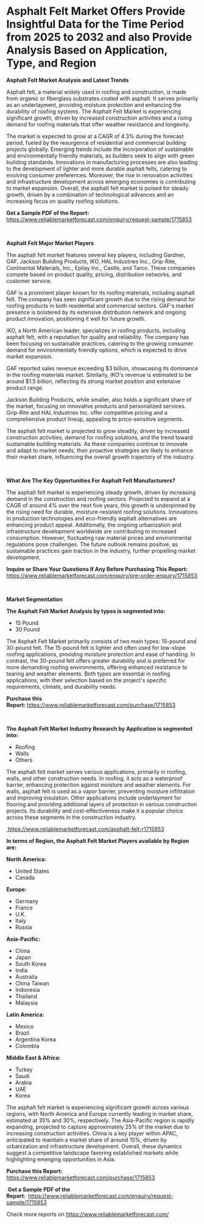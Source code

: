 <p><h1>Asphalt Felt Market Offers Provide Insightful Data for the Time Period from 2025 to 2032 and also Provide Analysis Based on Application, Type, and Region</h1></p><p><strong>Asphalt Felt Market Analysis and Latest Trends</strong></p>
<p><p>Asphalt felt, a material widely used in roofing and construction, is made from organic or fiberglass substrates coated with asphalt. It serves primarily as an underlayment, providing moisture protection and enhancing the durability of roofing systems. The Asphalt Felt Market is experiencing significant growth, driven by increased construction activities and a rising demand for roofing materials that offer weather resistance and longevity. </p><p>The market is expected to grow at a CAGR of 4.3% during the forecast period, fueled by the resurgence of residential and commercial building projects globally. Emerging trends include the incorporation of sustainable and environmentally friendly materials, as builders seek to align with green building standards. Innovations in manufacturing processes are also leading to the development of lighter and more durable asphalt felts, catering to evolving consumer preferences. Moreover, the rise in renovation activities and infrastructure development across emerging economies is contributing to market expansion. Overall, the asphalt felt market is poised for steady growth, driven by a combination of technological advances and an increasing focus on quality roofing solutions.</p></p>
<p><strong>Get a Sample PDF of the Report:&nbsp;</strong> <a href="https://www.reliablemarketforecast.com/enquiry/request-sample/1715853?utm_campaign=2603&utm_medium=2&utm_source=Github&utm_content=ia&utm_term=28032025&utm_id=asphalt-felt">https://www.reliablemarketforecast.com/enquiry/request-sample/1715853</a></p>
<p>&nbsp;</p>
<p><strong>Asphalt Felt Major Market Players</strong></p>
<p><p>The asphalt felt market features several key players, including Gardner, GAF, Jackson Building Products, IKO, HAL Industries Inc., Grip-Rite, Continental Materials, Inc., Epilay Inc., Castle, and Tarco. These companies compete based on product quality, pricing, distribution networks, and customer service.</p><p>GAF is a prominent player known for its roofing materials, including asphalt felt. The company has seen significant growth due to the rising demand for roofing products in both residential and commercial sectors. GAF's market presence is bolstered by its extensive distribution network and ongoing product innovation, positioning it well for future growth.</p><p>IKO, a North American leader, specializes in roofing products, including asphalt felt, with a reputation for quality and reliability. The company has been focusing on sustainable practices, catering to the growing consumer demand for environmentally friendly options, which is expected to drive market expansion.</p><p>GAF reported sales revenue exceeding $3 billion, showcasing its dominance in the roofing materials market. Similarly, IKO's revenue is estimated to be around $1.5 billion, reflecting its strong market position and extensive product range.</p><p>Jackson Building Products, while smaller, also holds a significant share of the market, focusing on innovative products and personalized services. Grip-Rite and HAL Industries Inc. offer competitive pricing and a comprehensive product lineup, appealing to price-sensitive segments.</p><p>The asphalt felt market is projected to grow steadily, driven by increased construction activities, demand for roofing solutions, and the trend toward sustainable building materials. As these companies continue to innovate and adapt to market needs, their proactive strategies are likely to enhance their market share, influencing the overall growth trajectory of the industry.</p></p>
<p>&nbsp;</p>
<p><strong>What Are The Key Opportunities For Asphalt Felt Manufacturers?</strong></p>
<p><p>The asphalt felt market is experiencing steady growth, driven by increasing demand in the construction and roofing sectors. Projected to expand at a CAGR of around 4% over the next five years, this growth is underpinned by the rising need for durable, moisture-resistant roofing solutions. Innovations in production technologies and eco-friendly asphalt alternatives are enhancing product appeal. Additionally, the ongoing urbanization and infrastructure development worldwide are contributing to increased consumption. However, fluctuating raw material prices and environmental regulations pose challenges. The future outlook remains positive, as sustainable practices gain traction in the industry, further propelling market development.</p></p>
<p><strong>Inquire or Share Your Questions If Any Before Purchasing This Report:</strong> <a href="https://www.reliablemarketforecast.com/enquiry/pre-order-enquiry/1715853?utm_campaign=2603&utm_medium=2&utm_source=Github&utm_content=ia&utm_term=28032025&utm_id=asphalt-felt">https://www.reliablemarketforecast.com/enquiry/pre-order-enquiry/1715853</a></p>
<p>&nbsp;</p>
<p><strong>Market Segmentation</strong></p>
<p><strong>The Asphalt Felt Market Analysis by types is segmented into:</strong></p>
<p><ul><li>15 Pound</li><li>30 Pound</li></ul></p>
<p><p>The Asphalt Felt Market primarily consists of two main types: 15-pound and 30-pound felt. The 15-pound felt is lighter and often used for low-slope roofing applications, providing moisture protection and ease of handling. In contrast, the 30-pound felt offers greater durability and is preferred for more demanding roofing environments, offering enhanced resistance to tearing and weather elements. Both types are essential in roofing applications, with their selection based on the project's specific requirements, climate, and durability needs.</p></p>
<p><strong>Purchase this Report:&nbsp;</strong><a href="https://www.reliablemarketforecast.com/purchase/1715853?utm_campaign=2603&utm_medium=2&utm_source=Github&utm_content=ia&utm_term=28032025&utm_id=asphalt-felt">https://www.reliablemarketforecast.com/purchase/1715853</a></p>
<p>&nbsp;</p>
<p><strong>The Asphalt Felt Market Industry Research by Application is segmented into:</strong></p>
<p><ul><li>Roofing</li><li>Walls</li><li>Others</li></ul></p>
<p><p>The asphalt felt market serves various applications, primarily in roofing, walls, and other construction needs. In roofing, it acts as a waterproof barrier, enhancing protection against moisture and weather elements. For walls, asphalt felt is used as a vapor barrier, preventing moisture infiltration and improving insulation. Other applications include underlayment for flooring and providing additional layers of protection in various construction projects. Its durability and cost-effectiveness make it a popular choice across these segments in the construction industry.</p></p>
<p><a href="https://www.reliablemarketforecast.com/asphalt-felt-r1715853?utm_campaign=2603&utm_medium=2&utm_source=Github&utm_content=ia&utm_term=28032025&utm_id=asphalt-felt">&nbsp;https://www.reliablemarketforecast.com/asphalt-felt-r1715853</a></p>
<p><strong>In terms of Region, the Asphalt Felt Market Players available by Region are:</strong></p>
<p>
    <p> <strong> North America: </strong>
        <ul>
            <li>United States</li>
            <li>Canada</li>
        </ul>
        </p> 
    <p> <strong> Europe: </strong>
        <ul>
            <li>Germany</li>
            <li>France</li>
            <li>U.K.</li>
            <li>Italy</li>
            <li>Russia</li>
        </ul>
        </p> 
    <p> <strong> Asia-Pacific: </strong>
        <ul>
            <li>China</li>
            <li>Japan</li>
            <li>South Korea</li>
            <li>India</li>
            <li>Australia</li>
            <li>China Taiwan</li>
            <li>Indonesia</li>
            <li>Thailand</li>
            <li>Malaysia</li>
        </ul>
        </p> 
    <p> <strong> Latin America: </strong>
        <ul>
            <li>Mexico</li>
            <li>Brazil</li>
            <li>Argentina Korea</li>
            <li>Colombia</li>
        </ul>
        </p> 
    <p> <strong> Middle East & Africa: </strong>
        <ul>
            <li>Turkey</li>
            <li>Saudi</li>
            <li>Arabia</li>
            <li>UAE</li>
            <li>Korea</li>
        </ul>
    </p>
    </p>
<p><p>The asphalt felt market is experiencing significant growth across various regions, with North America and Europe currently leading in market share, estimated at 35% and 30%, respectively. The Asia-Pacific region is rapidly expanding, projected to capture approximately 25% of the market due to increasing construction activities. China is a key player within APAC, anticipated to maintain a market share of around 15%, driven by urbanization and infrastructure development. Overall, these dynamics suggest a competitive landscape favoring established markets while highlighting emerging opportunities in Asia.</p></p>
<p><strong>Purchase this Report: </strong><a href="https://www.reliablemarketforecast.com/purchase/1715853?utm_campaign=2603&utm_medium=2&utm_source=Github&utm_content=ia&utm_term=28032025&utm_id=asphalt-felt">https://www.reliablemarketforecast.com/purchase/1715853</a></p>
<p>&nbsp;<strong>Get a Sample PDF of the Report:&nbsp;&nbsp;</strong><a href="https://www.reliablemarketforecast.com/enquiry/request-sample/1715853?utm_campaign=2603&utm_medium=2&utm_source=Github&utm_content=ia&utm_term=28032025&utm_id=asphalt-felt">https://www.reliablemarketforecast.com/enquiry/request-sample/1715853</a></p>
<p><strong></strong></p>
<p>Check more reports on <a href="https://www.reliablemarketforecast.com/?utm_campaign=2603&utm_medium=2&utm_source=Github&utm_content=ia&utm_term=28032025&utm_id=asphalt-felt">https://www.reliablemarketforecast.com/</a></p>